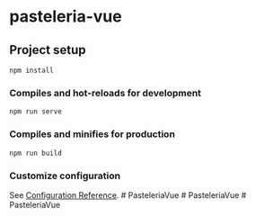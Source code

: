 # pasteleria-vue

## Project setup
```
npm install
```

### Compiles and hot-reloads for development
```
npm run serve
```

### Compiles and minifies for production
```
npm run build
```

### Customize configuration
See [Configuration Reference](https://cli.vuejs.org/config/).
#   P a s t e l e r i a V u e  
 #   P a s t e l e r i a V u e  
 #   P a s t e l e r i a V u e  
 